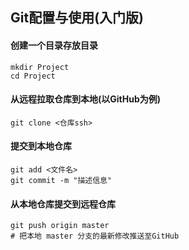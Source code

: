 ## Git配置与使用(入门版)

#### 创建一个目录存放目录

```shell
mkdir Project
cd Project
```

#### 从远程拉取仓库到本地(以GitHub为例)

```shell
git clone <仓库ssh>
```

#### 提交到本地仓库

```shell
git add <文件名>
git commit -m "描述信息"
```

#### 从本地仓库提交到远程仓库

```shell
git push origin master
# 把本地 master 分支的最新修改推送至GitHub
```

